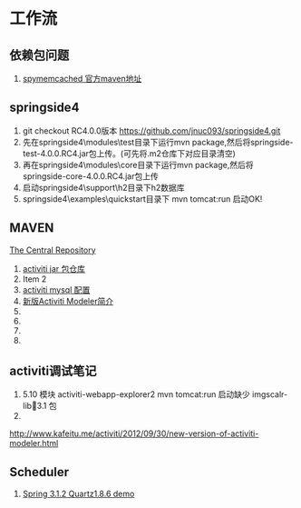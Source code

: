 # 工作流

## 依赖包问题
1. [spymemcached 官方maven地址 ](http://files.couchbase.com/maven2/)

## springside4
1. git checkout RC4.0.0版本 https://github.com/jnuc093/springside4.git
2. 先在springside4\modules\test目录下运行mvn package,然后将springside-test-4.0.0.RC4.jar包上传。(可先将.m2仓库下对应目录清空)
3. 再在springside4\modules\core目录下运行mvn package,然后将springside-core-4.0.0.RC4.jar包上传
4. 启动springside4\support\h2目录下h2数据库
5. springside4\examples\quickstart目录下 mvn tomcat:run 启动OK!


## MAVEN
[The Central Repository](http://search.maven.org/)

1. [activiti jar 包仓库](https://maven.alfresco.com/nexus/content/groups/public/)
2. Item 2
3. [activiti mysql 配置](http://forums.activiti.org/en/viewtopic.php?f=6&t=4698)
3. [新版Activiti Modeler简介](http://www.kafeitu.me/activiti/2012/09/30/new-version-of-activiti-modeler.html)
4. 
5. 
6. 
7. 

## activiti调试笔记
1. 5.10 模块 activiti-webapp-explorer2 mvn tomcat:run 启动缺少 imgscalr-lib:jar:3.1 包
2. 

http://www.kafeitu.me/activiti/2012/09/30/new-version-of-activiti-modeler.html

## Scheduler 
1. [Spring 3.1.2 Quartz1.8.6 demo ](http://www.mkyong.com/spring/spring-quartz-scheduler-example/)


